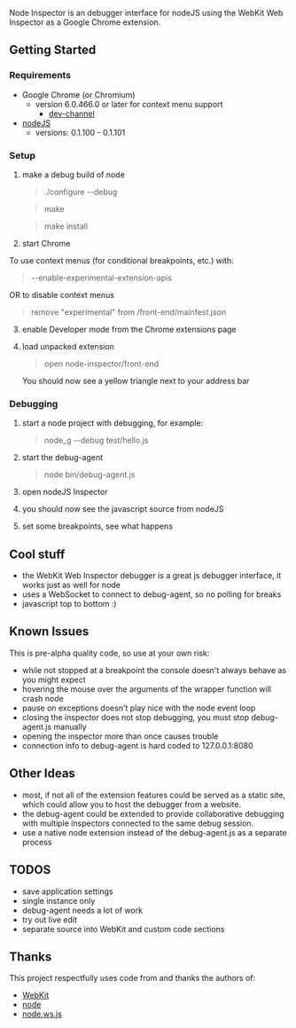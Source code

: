 Node Inspector is an debugger interface for nodeJS using the WebKit Web Inspector as a Google Chrome extension.

## Getting Started

### Requirements

* Google Chrome (or Chromium)
  - version 6.0.466.0 or later for context menu support
    - [dev-channel](http://www.chromium.org/getting-involved/dev-channel)
* [nodeJS](http://github.com/ry/node)
  - versions: 0.1.100 - 0.1.101

### Setup

1. make a debug build of node
    > ./configure --debug
    
    > make
    
    > make install

2. start Chrome

  To use context menus (for conditional breakpoints, etc.) with:
  > --enable-experimental-extension-apis 
   
  OR to disable context menus
  > remove "experimental" from /front-end/mainfest.json

3. enable Developer mode from the Chrome extensions page

4. load unpacked extension
    > open node-inspector/front-end
    
    You should now see a yellow triangle next to your address bar

### Debugging

1. start a node project with debugging, for example:
    > node_g --debug test/hello.js

2. start the debug-agent
    > node bin/debug-agent.js

3. open nodeJS Inspector

4. you should now see the javascript source from nodeJS

5. set some breakpoints, see what happens


## Cool stuff

* the WebKit Web Inspector debugger is a great js debugger interface, it works just as well for node
* uses a WebSocket to connect to debug-agent, so no polling for breaks
* javascript top to bottom :)

## Known Issues

This is pre-alpha quality code, so use at your own risk:

* while not stopped at a breakpoint the console doesn't always behave as you might expect
* hovering the mouse over the arguments of the wrapper function will crash node
* pause on exceptions doesn't play nice with the node event loop
* closing the inspector does not stop debugging, you must stop debug-agent.js manually
* opening the inspector more than once causes trouble
* connection info to debug-agent is hard coded to 127.0.0.1:8080

## Other Ideas

* most, if not all of the extension features could be served as a static site,
  which could allow you to host the debugger from a website.
* the debug-agent could be extended to provide collaborative debugging with
  multiple inspectors connected to the same debug session.
* use a native node extension instead of the debug-agent.js as a separate process

## TODOS

* save application settings
* single instance only
* debug-agent needs a lot of work
* try out live edit
* separate source into WebKit and custom code sections

## Thanks

This project respectfully uses code from and thanks the authors of:

* [WebKit](http://webkit.org/building/checkout.html)
* [node](http://github.com/ry/node)
* [node.ws.js](http://github.com/ncr/node.ws.js)


